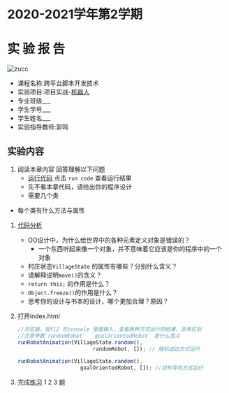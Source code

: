 

# 2020-2021学年第2学期
# **实 验 报 告**
![zucc](../../zucc.png "ZUCC")

- 课程名称:跨平台脚本开发技术  
- 实验项目:项目实战-[机器人](http://sigcc.gitee.io/eloquent-js-3e-zh/#/7)
- 专业班级___                      
- 学生学号___
- 学生姓名___
- 实验指导教师:郭鸣

## 实验内容

1. 阅读本章内容 回答理解以下问题
    - [运行代码](https://eloquentjavascript.net/code/#7)  点击 `run code` 查看运行结果
    -  先不看本章代码，请给出你的程序设计
      - 需要几个类
  - 每个类有什么方法与属性
1. [代码分析](http://sigcc.gitee.io/eloquent-js-3e-zh/#/7?id=任务)
    - OO设计中，为什么给世界中的各种元素定义对象是错误的？
        - 一个东西听起来像一个对象，并不意味着它应该是你的程序中的一个对象
    - 村庄状态`VillageState` 的属性有哪些？分别什么含义？
    - 请解释说明`move()`的含义？
    -  `return this;` 的作用是什么？
    - `Object.freeze()`的作用是什么？
    - 思考你的设计与书本的设计，哪个更加合理？原因？
1.  打开index.html 

    ```js
    //浏览器，按f12 在console 里面输入，查看两种方式运行的结果，思考区别
    //注意参数`randomRobot`  `goalOrientedRobot` 是什么含义
    runRobotAnimation(VillageState.random(),
                            randomRobot, []); // 随机送达方式运行 
    
    runRobotAnimation(VillageState.random(),
                        goalOrientedRobot, []); //目标导向方式运行
    
    ```

1. 完成[练习](http://sigcc.gitee.io/eloquent-js-3e-zh/#/7?id=练习)  1 2 3 题

    
